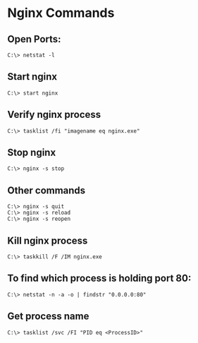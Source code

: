 # Nginx Commands

## Open Ports:

    C:\> netstat -l

## Start nginx

    C:\> start nginx

## Verify nginx process

    C:\> tasklist /fi "imagename eq nginx.exe"

## Stop nginx

    C:\> nginx -s stop

## Other commands

    C:\> nginx -s quit
    C:\> nginx -s reload
    C:\> nginx -s reopen

## Kill nginx process

    C:\> taskkill /F /IM nginx.exe

## To find which process is holding port 80:

    C:\> netstat -n -a -o | findstr "0.0.0.0:80"

## Get process name

    C:\> tasklist /svc /FI "PID eq <ProcessID>"


<!--stackedit_data:
eyJoaXN0b3J5IjpbLTExNjQ3MjE3MzQsLTY1NjIxMjk1MV19
-->